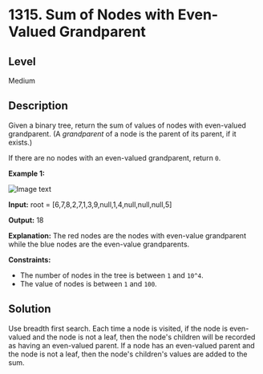 # 1315. Sum of Nodes with Even-Valued Grandparent
## Level
Medium

## Description
Given a binary tree, return the sum of values of nodes with even-valued grandparent.  (A *grandparent* of a node is the parent of its parent, if it exists.)

If there are no nodes with an even-valued grandparent, return `0`.

**Example 1:**

![Image text](https://assets.leetcode.com/uploads/2019/07/24/1473_ex1.png)

**Input:** root = [6,7,8,2,7,1,3,9,null,1,4,null,null,null,5]

**Output:** 18

**Explanation:** The red nodes are the nodes with even-value grandparent while the blue nodes are the even-value grandparents.

**Constraints:**

* The number of nodes in the tree is between `1` and `10^4`.
* The value of nodes is between `1` and `100`.

## Solution
Use breadth first search. Each time a node is visited, if the node is even-valued and the node is not a leaf, then the node's children will be recorded as having an even-valued parent. If a node has an even-valued parent and the node is not a leaf, then the node's children's values are added to the sum.
